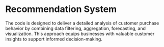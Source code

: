 # Recommendation System
The code is designed to deliver a detailed analysis of customer purchase behavior by combining data filtering, aggregation, forecasting, and visualization. This approach equips businesses with valuable customer insights to support informed decision-making.
